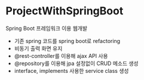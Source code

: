 # ProjectWithSpringBoot
Spring Boot 프레임워크 이용 웹개발

- 기존 spring 코드를 spring boot로 refactoring
- 비동기 출력 화면 유지
- @rest-controller를 이용해 ajax API 사용
- @repository를 이용해 jpa 설정없이 CRUD 메소드 생성
- interface, implements 사용한 service class 생성
